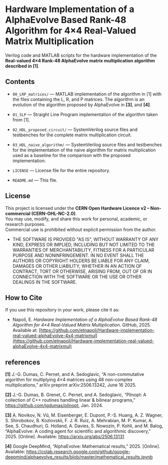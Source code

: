# Hardware Implementation of a AlphaEvolve Based Rank-48 Algorithm for 4×4 Real-Valued Matrix Multiplication

Verilog code and MATLAB scripts for the hardware implementation of the **Real-valued 4×4 Rank-48 AlphaEvolve matrix multiplication algorithm described in [1]**.  

## Contents

- `00_LRP_matrices/` — MATLAB implementation of the algorithm in [1] with the files containing the L, R, and P matrices. 
The algorithm is an evolution of the algorithm proposed by AlphaEvolve in **[3]**, and  **[4]**.

- `01_SLP` — Straight Line Program implementation of the algorithm taken from [1].  

- `02_HDL_proposed_circuit/` — SystemVerilog source files and testbenches for the complete matrix multiplication circuit.   

- `03_HDL_naive_algorithm/` — SystemVerilog source files and testbenches for the implementation of the naive algorithm for matrix multiplication used as a baseline for the comparison with the proposed implementation.  

- `LICENSE` — License file for the entire repository.  

- `README.md` — This file.  

## License

This project is licensed under the **CERN Open Hardware Licence v2 – Non-commercial (CERN-OHL-NC-2.0)**.  
You may use, modify, and share this work for personal, academic, or research purposes.  
Commercial use is prohibited without explicit permission from the author.  

- THE SOFTWARE IS PROVIDED "AS IS", WITHOUT WARRANTY OF ANY KIND, EXPRESS OR IMPLIED, INCLUDING BUT NOT LIMITED TO THE WARRANTIES OF MERCHANTABILITY, FITNESS FOR A PARTICULAR PURPOSE AND NONINFRINGEMENT. IN NO EVENT SHALL THE AUTHORS OR COPYRIGHT HOLDERS BE LIABLE FOR ANY CLAIM, DAMAGES OR OTHER LIABILITY, WHETHER IN AN ACTION OF CONTRACT, TORT OR OTHERWISE, ARISING FROM, OUT OF OR IN CONNECTION WITH THE SOFTWARE OR THE USE OR OTHER DEALINGS IN THE SOFTWARE.

## How to Cite

If you use this repository in your work, please cite it as:  

- Napoli, E. *Hardware Implementation of a AlphaEvolve Based Rank-48 Algorithm for 4×4 Real-Valued Matrix Multiplication*. GitHub, 2025. Available at: [https://github.com/etnapoli/Hardware-implementation-real-valued-alphaEvolve-4x4-matrixmul](https://github.com/etnapoli/Hardware-implementation-real-valued-alphaEvolve-4x4-matrixmul)


## references
**[1]** J.-G. Dumas, C. Pernet, and A. Sedoglavic, “A non-commutative algorithm for multiplying 4×4 matrices using 48 non-complex multiplications,” arXiv preprint arXiv:2506.13242, June 16 2025.

**[2]** J.-G. Dumas, B. Grenet, C. Pernet, and A. Sedoglavic, 
 “Plinopt: A collection of C++ routines handling linear & bilinear programs,” 
  https://github.com/jgdumas/plinopt, Jan. 2024.
  
**[3]** A. Novikov, N. Vũ, M. Eisenberger, E. Dupont, P.-S. Huang, A. Z. Wagner, S. Shirobokov, B. Kozlovskii, F. J. R. Ruiz, A. Mehrabian, M. P. Kumar, A. See, S. Chaudhuri, G. Holland, A. Davies, S. Nowozin, P. Kohli, and M. Balog, “AlphaEvolve: A coding agent for scientific and algorithmic discovery,” 2025. [Online]. Available: https://arxiv.org/abs/2506.13131  

**[4]** Google DeepMind, “AlphaEvolve: Mathematical results,” 2025. [Online]. Available: https://colab.research.google.com/github/google-deepmind/alphaevolve_results/blob/master/mathematical_results.ipynb 